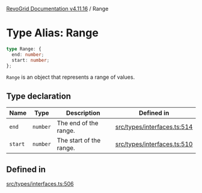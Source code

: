 [RevoGrid Documentation v4.11.16](README.md) / Range

# Type Alias: Range

```ts
type Range: {
  end: number;
  start: number;
};
```

`Range` is an object that represents a range of values.

## Type declaration

| Name | Type | Description | Defined in |
| ------ | ------ | ------ | ------ |
| `end` | `number` | The end of the range. | [src/types/interfaces.ts:514](https://github.com/revolist/revogrid/blob/763c92aaba8e74029a3eccde1c674251aae1a42c/src/types/interfaces.ts#L514) |
| `start` | `number` | The start of the range. | [src/types/interfaces.ts:510](https://github.com/revolist/revogrid/blob/763c92aaba8e74029a3eccde1c674251aae1a42c/src/types/interfaces.ts#L510) |

## Defined in

[src/types/interfaces.ts:506](https://github.com/revolist/revogrid/blob/763c92aaba8e74029a3eccde1c674251aae1a42c/src/types/interfaces.ts#L506)
